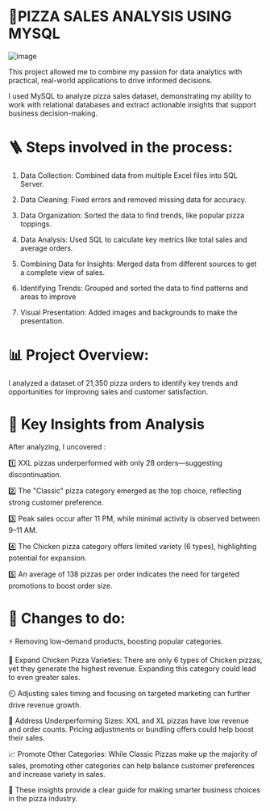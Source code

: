 # 🍕PIZZA SALES ANALYSIS USING MYSQL 

![image](https://github.com/user-attachments/assets/0ea95c78-f3c4-4c0a-af04-60d4d2067a53)

This project allowed me to combine my passion for data analytics with practical, real-world applications to drive informed decisions.

I used MySQL to analyze pizza sales dataset, demonstrating my ability to work with relational databases and extract actionable insights that support business decision-making.



# 🪜 Steps involved in the process:

1. Data Collection: Combined data from multiple Excel files into SQL Server.

2. Data Cleaning: Fixed errors and removed missing data for accuracy.

3. Data Organization: Sorted the data to find trends, like popular pizza toppings.

4. Data Analysis: Used SQL to calculate key metrics like total sales and average orders.

5. Combining Data for Insights: Merged data from different sources to get a complete view of sales.

6. Identifying Trends: Grouped and sorted the data to find patterns and areas to improve

7. Visual Presentation: Added images and backgrounds to make the presentation.



# 📊 Project Overview:

I analyzed a dataset of 21,350 pizza orders to identify key trends and opportunities for improving sales and customer satisfaction.



# 🌟 Key Insights from Analysis

After analyzing, I uncovered :

1️⃣ XXL pizzas underperformed with only 28 orders—suggesting discontinuation.

2️⃣ The "Classic" pizza category emerged as the top choice, reflecting strong customer preference.

3️⃣ Peak sales occur after 11 PM, while minimal activity is observed between 9–11 AM.

4️⃣ The Chicken pizza category offers limited variety (6 types), highlighting potential for expansion.

5️⃣ An average of 138 pizzas per order indicates the need for targeted promotions to boost order size.



# 🌟 Changes to do:

⚡ Removing low-demand products, boosting popular categories.

🍗 Expand Chicken Pizza Varieties: There are only 6 types of Chicken pizzas,     yet they generate the highest revenue. Expanding this category could lead to even greater sales.

⏲️  Adjusting sales timing and focusing on targeted marketing can further drive revenue growth.

🍕 Address Underperforming Sizes: XXL and XL pizzas have low revenue and order counts. Pricing adjustments or bundling offers could help boost their sales.

📈 Promote Other Categories: While Classic Pizzas make up the majority of sales, promoting other categories can help balance customer preferences and increase variety in sales.

🔹 These insights provide a clear guide for making smarter business choices in the pizza industry.
